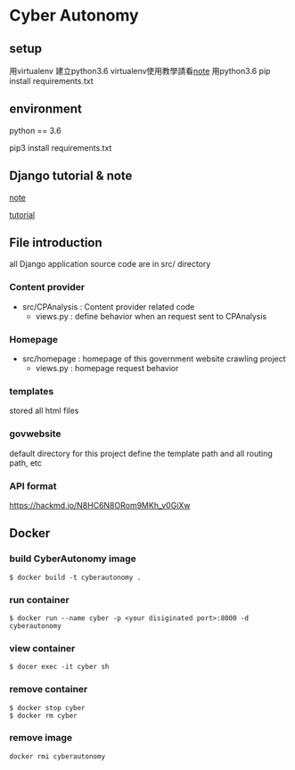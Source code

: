 # Cyber Autonomy

## setup
用virtualenv 建立python3.6
virtualenv使用教學請看[note](https://hackmd.io/gnNUv5YOQdin9mHmafaEqg?both)
用python3.6 pip install requirements.txt

## environment

python == 3.6

pip3 install requirements.txt

## Django tutorial & note

[note](https://hackmd.io/gnNUv5YOQdin9mHmafaEqg?both)

[tutorial](https://www.youtube.com/watch?v=F5mRW0jo-U4)

## File introduction

all Django application source code are in src/ directory

### Content provider

- src/CPAnalysis : Content provider related code
	- views.py : define behavior when an request sent to CPAnalysis

### Homepage

- src/homepage : homepage of this government website crawling project
	- views.py : homepage request behavior


### templates

stored all html files

### govwebsite

default directory for this project
define the template path and all routing path, etc

### API format
https://hackmd.io/N8HC6N8ORom9MKh_v0GiXw

## Docker

### build CyberAutonomy image

```
$ docker build -t cyberautonomy .
```

### run container

```
$ docker run --name cyber -p <your disiginated port>:8000 -d cyberautonomy
```

### view container

```
$ docer exec -it cyber sh
```

### remove container

```
$ docker stop cyber
$ docker rm cyber
```

### remove image

```
docker rmi cyberautonomy
```